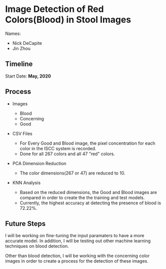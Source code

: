 Image Detection of Red Colors(Blood) in Stool Images
===
Names: 
* Nick DeCapite
* Jin Zhou

## Timeline
Start Date: **May, 2020**

## Process

* Images
    * Blood
    * Concerning
    * Good

* CSV Files 
    * For Every Good and Blood image, the pixel concentration for each color in the ISCC system is recorded.
    * Done for all 267 colors and all 47 "red" colors.
* PCA Dimension Reduction
    * The color dimensions(267 or 47) are reduced to 10.

* KNN Analysis
    * Based on the reduced dimensions, the Good and Blood images are compared in order to create the the training and test models.
    * Currently, the highest accuracy at detecting the presence of blood is 72.22%.


## Future Steps

I will be working on fine-tuning the input paramaters to have a more accurate model. In addition, I will be testing out other machine learning techniques on blood detection.

Other than blood detection, I will be working with the concerning color images in order to create a process for the detection of these images.

